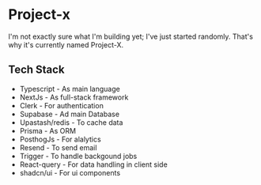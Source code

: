 # Project-x
I'm not exactly sure what I'm building yet; I've just started randomly. That's why it's currently named Project-X.

## Tech Stack
- Typescript - As main language
- NextJs - As full-stack framework
- Clerk - For authentication
- Supabase - Ad main Database
- Upastash/redis - To cache data
- Prisma - As ORM
- PosthogJs - For alalytics
- Resend - To send email
- Trigger - To handle backgound jobs
- React-query - For data handling in client side
- shadcn/ui - For ui components
